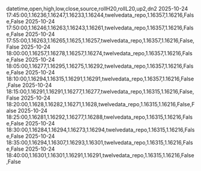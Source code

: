 datetime,open,high,low,close,source,rollH20,rollL20,up2,dn2
2025-10-24 17:45:00,1.16236,1.16247,1.16233,1.16244,twelvedata_repo,1.16357,1.16216,False,False
2025-10-24 17:50:00,1.16246,1.16263,1.16243,1.16261,twelvedata_repo,1.16357,1.16216,False,False
2025-10-24 17:55:00,1.16263,1.16265,1.1625,1.16257,twelvedata_repo,1.16357,1.16216,False,False
2025-10-24 18:00:00,1.16257,1.16278,1.16257,1.16274,twelvedata_repo,1.16357,1.16216,False,False
2025-10-24 18:05:00,1.16277,1.16295,1.16275,1.16292,twelvedata_repo,1.16357,1.16216,False,False
2025-10-24 18:10:00,1.16294,1.16315,1.16291,1.16291,twelvedata_repo,1.16357,1.16216,False,False
2025-10-24 18:15:00,1.16291,1.16291,1.16277,1.16277,twelvedata_repo,1.16315,1.16216,False,False
2025-10-24 18:20:00,1.1628,1.16282,1.16271,1.1628,twelvedata_repo,1.16315,1.16216,False,False
2025-10-24 18:25:00,1.16281,1.16292,1.16277,1.16288,twelvedata_repo,1.16315,1.16216,False,False
2025-10-24 18:30:00,1.16284,1.16294,1.16273,1.16294,twelvedata_repo,1.16315,1.16216,False,False
2025-10-24 18:35:00,1.16294,1.16307,1.16293,1.16301,twelvedata_repo,1.16315,1.16216,False,False
2025-10-24 18:40:00,1.16301,1.16301,1.16291,1.16291,twelvedata_repo,1.16315,1.16216,False,False

